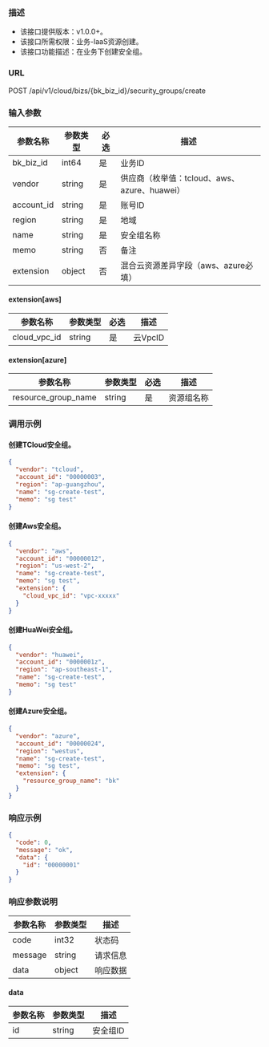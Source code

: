 ### 描述

- 该接口提供版本：v1.0.0+。
- 该接口所需权限：业务-IaaS资源创建。
- 该接口功能描述：在业务下创建安全组。

### URL

POST /api/v1/cloud/bizs/{bk_biz_id}/security_groups/create

### 输入参数

| 参数名称            | 参数类型   | 必选   | 描述                               |
|-----------------|--------|------|----------------------------------|
| bk_biz_id       | int64  | 是    | 业务ID                             |
| vendor          | string | 是    | 供应商（枚举值：tcloud、aws、azure、huawei） |
| account_id      | string | 是    | 账号ID                             |
| region          | string | 是    | 地域                               |
| name            | string | 是    | 安全组名称                            |
| memo            | string | 否    | 备注                               |
| extension       | object | 否    | 混合云资源差异字段（aws、azure必填）           |

#### extension[aws]

| 参数名称 | 参数类型 | 必选 | 描述 |
|--------------|--------|-----|--|
| cloud_vpc_id | string | 是 | 云VpcID |

#### extension[azure]

| 参数名称 | 参数类型 | 必选 | 描述 |
|--|--------|-----|----------------------------------|
| resource_group_name | string | 是 | 资源组名称 |

### 调用示例

#### 创建TCloud安全组。

```json
{
  "vendor": "tcloud",
  "account_id": "00000003",
  "region": "ap-guangzhou",
  "name": "sg-create-test",
  "memo": "sg test"
}
```

#### 创建Aws安全组。

```json
{
  "vendor": "aws",
  "account_id": "00000012",
  "region": "us-west-2",
  "name": "sg-create-test",
  "memo": "sg test",
  "extension": {
    "cloud_vpc_id": "vpc-xxxxx"
  }
}
```

#### 创建HuaWei安全组。

```json
{
  "vendor": "huawei",
  "account_id": "0000001z",
  "region": "ap-southeast-1",
  "name": "sg-create-test",
  "memo": "sg test"
}
```

#### 创建Azure安全组。

```json
{
  "vendor": "azure",
  "account_id": "00000024",
  "region": "westus",
  "name": "sg-create-test",
  "memo": "sg test",
  "extension": {
    "resource_group_name": "bk"
  }
}
```

### 响应示例

```json
{
  "code": 0,
  "message": "ok",
  "data": {
    "id": "00000001"
  }
}
```

### 响应参数说明

| 参数名称    | 参数类型   | 描述   |
|---------|--------|------|
| code    | int32  | 状态码  |
| message | string | 请求信息 |
| data    | object | 响应数据 |

#### data

| 参数名称 | 参数类型     | 描述    |
|-----|----------|-------|
| id  | string   | 安全组ID |
